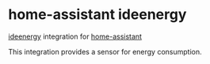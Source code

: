 # home-assistant ideenergy

[ideenergy](https://github.com/ldotlopez/ideenergy) integration for [home-assistant](home-assistant.io/)

This integration provides a sensor for energy consumption.
